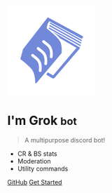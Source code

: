 <!-- _coverpage.md -->

![logo](media/dgTICLL.png)

# I'm Grok <small>bot</small>

> A multipurpose discord bot!

- CR & BS stats
- Moderation
- Utility commands

[GitHub](https://github.com/verixx/grokbot/)
[Get Started](#hello)

